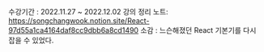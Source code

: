 수강기간 : 2022.11.27 ~ 2022.12.02
강의 정리 노트: https://songchangwook.notion.site/React-97d55a1ca4164daf8cc9dbb6a8cd1490
소감 : 느슨해졌던 React 기본기를 다시 잡을 수 있었다.
